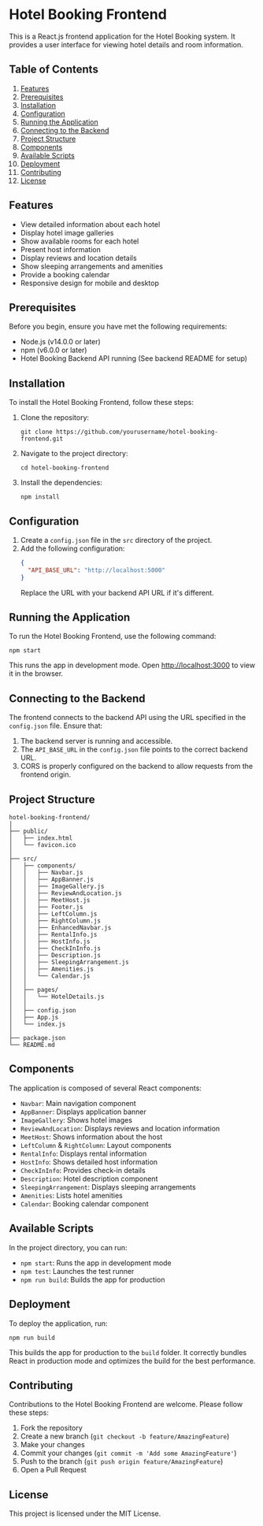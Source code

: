# Hotel Booking Frontend

This is a React.js frontend application for the Hotel Booking system. It provides a user interface for viewing hotel details and  room information.

## Table of Contents

1. [Features](#features)
2. [Prerequisites](#prerequisites)
3. [Installation](#installation)
4. [Configuration](#configuration)
5. [Running the Application](#running-the-application)
6. [Connecting to the Backend](#connecting-to-the-backend)
7. [Project Structure](#project-structure)
8. [Components](#components)
9. [Available Scripts](#available-scripts)
10. [Deployment](#deployment)
11. [Contributing](#contributing)
12. [License](#license)

## Features

- View detailed information about each hotel
- Display hotel image galleries
- Show available rooms for each hotel
- Present host information
- Display reviews and location details
- Show sleeping arrangements and amenities
- Provide a booking calendar
- Responsive design for mobile and desktop

## Prerequisites

Before you begin, ensure you have met the following requirements:

- Node.js (v14.0.0 or later)
- npm (v6.0.0 or later)
- Hotel Booking Backend API running (See backend README for setup)

## Installation

To install the Hotel Booking Frontend, follow these steps:

1. Clone the repository:
   ```
   git clone https://github.com/yourusername/hotel-booking-frontend.git
   ```

2. Navigate to the project directory:
   ```
   cd hotel-booking-frontend
   ```

3. Install the dependencies:
   ```
   npm install
   ```

## Configuration

1. Create a `config.json` file in the `src` directory of the project.
2. Add the following configuration:
   ```json
   {
     "API_BASE_URL": "http://localhost:5000"
   }
   ```
   Replace the URL with your backend API URL if it's different.

## Running the Application

To run the Hotel Booking Frontend, use the following command:

```
npm start
```

This runs the app in development mode. Open [http://localhost:3000](http://localhost:3000) to view it in the browser.

## Connecting to the Backend

The frontend connects to the backend API using the URL specified in the `config.json` file. Ensure that:

1. The backend server is running and accessible.
2. The `API_BASE_URL` in the `config.json` file points to the correct backend URL.
3. CORS is properly configured on the backend to allow requests from the frontend origin.

## Project Structure

```
hotel-booking-frontend/
│
├── public/
│   ├── index.html
│   └── favicon.ico
│
├── src/
│   ├── components/
│   │   ├── Navbar.js
│   │   ├── AppBanner.js
│   │   ├── ImageGallery.js
│   │   ├── ReviewAndLocation.js
│   │   ├── MeetHost.js
│   │   ├── Footer.js
│   │   ├── LeftColumn.js
│   │   ├── RightColumn.js
│   │   ├── EnhancedNavbar.js
│   │   ├── RentalInfo.js
│   │   ├── HostInfo.js
│   │   ├── CheckInInfo.js
│   │   ├── Description.js
│   │   ├── SleepingArrangement.js
│   │   ├── Amenities.js
│   │   └── Calendar.js
│   │
│   ├── pages/
│   │   └── HotelDetails.js
│   │
│   ├── config.json
│   ├── App.js
│   └── index.js
│
├── package.json
└── README.md
```

## Components

The application is composed of several React components:

- `Navbar`: Main navigation component
- `AppBanner`: Displays application banner
- `ImageGallery`: Shows hotel images
- `ReviewAndLocation`: Displays reviews and location information
- `MeetHost`: Shows information about the host
- `LeftColumn` & `RightColumn`: Layout components
- `RentalInfo`: Displays rental information
- `HostInfo`: Shows detailed host information
- `CheckInInfo`: Provides check-in details
- `Description`: Hotel description component
- `SleepingArrangement`: Displays sleeping arrangements
- `Amenities`: Lists hotel amenities
- `Calendar`: Booking calendar component

## Available Scripts

In the project directory, you can run:

- `npm start`: Runs the app in development mode
- `npm test`: Launches the test runner
- `npm run build`: Builds the app for production

## Deployment

To deploy the application, run:

```
npm run build
```

This builds the app for production to the `build` folder. It correctly bundles React in production mode and optimizes the build for the best performance.

## Contributing

Contributions to the Hotel Booking Frontend are welcome. Please follow these steps:

1. Fork the repository
2. Create a new branch (`git checkout -b feature/AmazingFeature`)
3. Make your changes
4. Commit your changes (`git commit -m 'Add some AmazingFeature'`)
5. Push to the branch (`git push origin feature/AmazingFeature`)
6. Open a Pull Request

## License

This project is licensed under the MIT License.